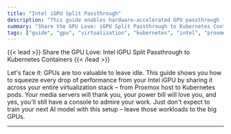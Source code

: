 ```yaml
---
title: "Intel iGPU Split Passthrough"
description: "This guide enables hardware-accelerated GPU passthrough from Proxmox VE hosts through Kubernetes VMs to containers, allowing applications like Jellyfin and Plex to utilize Intel integrated GPUs while maintaining Proxmox console functionality."
summary: "Share the GPU Love: iGPU Split Passthrough to Kubernetes Containers"
tags: ["guide", "gpu", "virtualization", "kubernetes", "intel", "proxmox", "k3s", "k8s", "talos"]
---
```


{{< lead >}}
Share the GPU Love: Intel iGPU Split Passthrough to Kubernetes Containers
{{< /lead >}}

Let's face it: GPUs are too valuable to leave idle. This guide shows you how to squeeze every drop of performance from your Intel iGPU by sharing it across your entire virtualization stack – from Proxmox host to Kubernetes pods. Your media servers will thank you, your power bill will love you, and yes, you'll still have a console to admire your work. Just don't expect to train your next AI model with this setup – leave those workloads to the big GPUs.

---